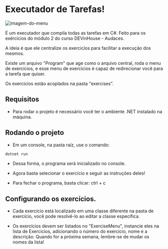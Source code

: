 # Executador de Tarefas!

![imagem-do-menu](https://i.imgur.com/wT1EfMx.png)

É um executador que compila todas as tarefas em C#. Feito para os exércicios do módulo 2 do curso DEVinHouse - Audaces.

A ideia é que ele centralize os exercicíos para facilitar a execução dos mesmos.

Existe um arquivo "Program" que age como o arquivo central, roda o menu de exercícios, e esse menu de exercícios é capaz de redirecionar você para a tarefa que quiser.

Os exercicíos estão acoplados na pasta "exercises".

## Requisitos

- Para rodar o projeto é necessário você ter o ambiente .NET instalado na máquina.

## Rodando o projeto

- Em um console, na pasta raíz, use o comando:

```bash
dotnet run
```

- Dessa forma, o programa será inicializado no console.

- Agora basta selecionar o exercício e seguir as instruções deles!

- Para fechar o programa, basta clicar: ctrl + c

## Configurando os exercícios.

- Cada exercício está localizado em uma classe diferente na pasta de exercício, você pode resolvê-lo ao editar a classe específica.

- Os exercícios devem ser listados no "ExerciseMenu", instancie eles na lista de Exercicios, adicionando o número do exercicio, nome e a descrição. Quando for a próxima semana, lembre-se de mudar os nomes da lista!

